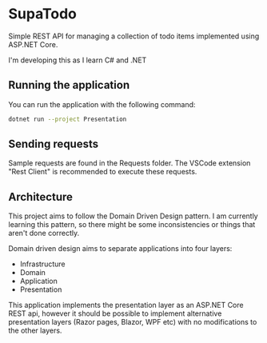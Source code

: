 # SupaTodo

Simple REST API for managing a collection of todo items implemented using ASP.NET Core.

I'm developing this as I learn C# and .NET

## Running the application

You can run the application with the following command:

```sh
dotnet run --project Presentation
```

## Sending requests

Sample requests are found in the Requests folder. The VSCode extension "Rest Client" is recommended to execute these requests.

## Architecture

This project aims to follow the Domain Driven Design pattern. I am currently learning this pattern, so there might be some inconsistencies or things that aren't done correctly.

Domain driven design aims to separate applications into four layers:

- Infrastructure
- Domain
- Application
- Presentation

This application implements the presentation layer as an ASP.NET Core REST api, however it should be possible to implement alternative presentation layers (Razor pages, Blazor, WPF etc) with no modifications to the other layers.
